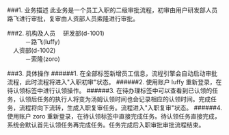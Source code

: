
###1. 业务描述
此业务是一个员工入职的二级审批流程，初审由用户研发部人员路飞进行审批，复审由人资部人员索隆进行审批。

###2. 机构及人员
&emsp;研发部(d-1001)<br/>
&emsp;&emsp;&emsp;－路飞(luffy)<br/>
&emsp;人资部(d-1002)<br/>
&emsp;&emsp;&emsp;－索隆(zoro)

###3. 具体操作
######1. 在全部标签新增员工信息，流程引擎会自动启动审批流程，此时流程将进入"入职初审"状态。
######2. 使用账户 luffy 重新登录，在待认领标签中进行认领操作。
######3. 在待办理标签中可以查看到已认领的任务，认领后任务的执行人将变为汤姆认领时间也会记录相应的认领时间。完成任务，流程将向下流转，生成入职复审任务。流程进入"入职复审"状态。
######4. 使用账户 zoro 重新登录，在待认领标签中直接完成任务。待认领任务直接完成，系统会默认首先认领任务再完成任务。任务完成后入职审批审批流程结束。
